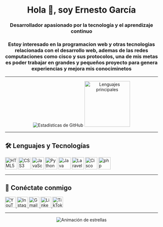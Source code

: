 <h1 align="center">Hola 👋, soy Ernesto García</h1>
<h3 align="center">Desarrollador apasionado por la tecnología y el aprendizaje continuo</h3>
<h3 align="center">Estoy interesado en la programacion web y otras tecnologias relacionada con el desarrollo web, ademas de las redes computaciones como cisco y sus protocolos, una de mis metas es poder trabajar en grandes y pequeños proyecto para genera experiencias y mejora mis conociminetos</h3>

---

<div align="center">
  <img src="https://github-readme-stats.vercel.app/api?username=Erneswor&hide_title=false&hide_rank=false&show_icons=true&include_all_commits=true&count_private=true&disable_animations=false&theme=dracula&hide_border=false" alt="Estadísticas de GitHub" />
  <img src="https://github-readme-stats.vercel.app/api/top-langs?username=Erneswor&locale=en&hide_title=false&layout=compact&card_width=320&langs_count=5&theme=dracula&hide_border=false" height="150" alt="Lenguajes principales" />
</div>

---

<h2 align="left">🛠️ Lenguajes y Tecnologías</h2>
<div align="left">
  <img src="https://cdn.jsdelivr.net/gh/devicons/devicon/icons/html5/html5-original.svg" height="40" alt="HTML5 logo" />
  <img src="https://cdn.jsdelivr.net/gh/devicons/devicon/icons/css3/css3-original.svg" height="40" alt="CSS3 logo" />
  <img src="https://cdn.jsdelivr.net/gh/devicons/devicon/icons/javascript/javascript-original.svg" height="40" alt="JavaScript logo" />
  <img src="https://cdn.jsdelivr.net/gh/devicons/devicon/icons/python/python-original.svg" height="40" alt="Python logo" />
  <img src="https://cdn.jsdelivr.net/gh/devicons/devicon/icons/java/java-original.svg" height="40" alt="Java logo" />
  <img src="https://logospng.org/download/laravel/logo-laravel-icon-1024.png" height="40" alt="Laravel logo" />
   <img src="https://1000marcas.net/wp-content/uploads/2020/03/logo-Cisco.png" height="40" alt="Cisco" />
    <img src="https://imgs.search.brave.com/sru3YRB5VVqJlDYUUs-fa44G_Y2RGOyIoUpr5Y9IEuM/rs:fit:860:0:0:0/g:ce/aHR0cHM6Ly9hc3Nl/dHMuc3RpY2twbmcu/Y29tL2ltYWdlcy81/ODQ4MTc5MWNlZjEw/MTRjMGI1ZTQ5OTQu/cG5n" height="40" alt="php" />
</div>

---

<h2 align="left">📲 Conéctate conmigo</h2>
<div align="left">
  <a href="https://www.youtube.com/c/YourChannel" target="_blank">
    <img src="https://img.shields.io/static/v1?message=YouTube&logo=youtube&label=&color=FF0000&logoColor=white&labelColor=&style=for-the-badge" height="35" alt="YouTube" />
  </a>
  <a href="https://www.instagram.com/erne.sto__g.n?igsh=MTdqZ2g4NGFoMHFhYQ==" target="_blank">
    <img src="https://img.shields.io/static/v1?message=Instagram&logo=instagram&label=&color=E4405F&logoColor=white&labelColor=&style=for-the-badge" height="35" alt="Instagram" />
  </a>
  <a href="mailto:nesword23@gmail.com" target="_blank">
    <img src="https://img.shields.io/static/v1?message=Gmail&logo=gmail&label=&color=D14836&logoColor=white&labelColor=&style=for-the-badge" height="35" alt="Gmail" />
  </a>
  <a href="www.linkedin.com/in/ernesto-garcía-nolazco-555433213" target="_blank">
    <img src="https://img.shields.io/static/v1?message=LinkedIn&logo=linkedin&label=&color=0077B5&logoColor=white&labelColor=&style=for-the-badge" height="35" alt="LinkedIn" />
  </a>
  <a href="https://www.tiktok.com/@ernestogarcia0599?_t=ZM-8vSftZye4z1&_r=1" target="_blank">
    <img src="https://static.vecteezy.com/system/resources/previews/006/057/996/original/tiktok-logo-on-transparent-background-free-vector.jpg" height="35" alt="TikTok" />
  </a>
</div>

---

<div align="center">
  <img src="https://usagif.com/wp-content/uploads/gifs/starfall-gif-45.gif" alt="Animación de estrellas" />
</div>
